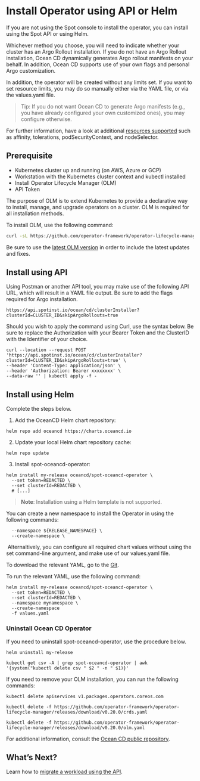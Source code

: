 # Install Operator using API or Helm

If you are not using the Spot console to install the operator, you can install using the Spot API or using Helm.

Whichever method you choose, you will need to indicate whether your cluster has an Argo Rollout installation. If you do not have an Argo Rollout installation, Ocean CD dynamically generates Argo rollout manifests on your behalf. In addition, Ocean CD supports use of your own flags and personal Argo customization.

In addition, the operator will be created without any limits set. If you want to set resource limits, you may do so manually either via the YAML file, or via the values.yaml file.

> Tip: If you do not want Ocean CD to generate Argo manifests (e.g., you have already configured your own customized ones), you may configure otherwise.

For further information, have a look at additional [resources supported](https://github.com/spotinst/spot-oceancd-releases/blob/main/charts/spot-oceancd-operator/values.yaml) such as affinity, tolerations, podSecurityContext, and nodeSelector.

## Prerequisite
- Kubernetes cluster up and running (on AWS, Azure or GCP)
- Workstation with the Kubernetes cluster context and kubectl installed
- Install Operator Lifecycle Manager (OLM)
- API Token

The purpose of OLM is to extend Kubernetes to provide a declarative way to install, manage, and upgrade operators on a cluster. OLM is required for all installation methods.

To install OLM, use the following command:

```bash
curl -sL https://github.com/operator-framework/operator-lifecycle-manager/releases/download/v0.21.2/install.sh | bash -s v0.21.2
```

Be sure to use the [latest OLM version](https://github.com/operator-framework/operator-lifecycle-manager/releases) in order to include the latest updates and fixes.

## Install using API

Using Postman or another API tool, you may make use of the following API URL, which will result in a YAML file output. Be sure to add the flags required for Argo installation.

```
https://api.spotinst.io/ocean/cd/clusterInstaller?clusterId=CLUSTER_ID&skipArgoRollouts=true
```

Should you wish to apply the command using Curl, use the syntax below. Be sure to replace the Authorization with your Bearer Token and the ClusterID with the Identifier of your choice.

```curl
curl --location --request POST 'https://api.spotinst.io/ocean/cd/clusterInstaller?clusterId=CLUSTER_ID&skipArgoRollouts=true' \
--header 'Content-Type: application/json' \
--header 'Authorization: Bearer xxxxxxxx' \
--data-raw '' | kubectl apply -f -
```

## Install using Helm

Complete the steps below.

1. Add the OceanCD Helm chart repository:

```
helm repo add oceancd https://charts.oceancd.io
```

2. Update your local Helm chart repository cache:

```
helm repo update
```

3. Install spot-oceancd-operator:

```
helm install my-release oceancd/spot-oceancd-operator \
  --set token=REDACTED \
  --set clusterId=REDACTED \
  # [...]
```

> **Note**: Installation using a Helm template is not supported.

You can create a new namespace to install the Operator in using the following commands:

```
  --namespace ${RELEASE_NAMESPACE} \
  --create-namespace \
```
​​
Alternaltively, you can configure all required chart values without using the set command-line argument, and make use of our  values.yaml file.

To download the relevant YAML, go to the [Git](https://github.com/spotinst/spot-oceancd-releases/blob/main/charts/spot-oceancd-operator/values.yaml).

To run the relevant YAML, use the following command:

```
helm install my-release oceancd/spot-oceancd-operator \
  --set token=REDACTED \
  --set clusterId=REDACTED \
  --namespace mynamespace \
  --create-namespace
  -f values.yaml
```

### Uninstall Ocean CD Operator

If you need to uninstall spot-oceancd-operator, use the procedure below.

```
helm uninstall my-release

kubectl get csv -A | grep spot-oceancd-operator | awk '{system("kubectl delete csv " $2 " -n " $1)}'
```

If you need to remove your OLM installation, you can run the following commands:

```
kubectl delete apiservices v1.packages.operators.coreos.com

kubectl delete -f https://github.com/operator-framework/operator-lifecycle-manager/releases/download/v0.20.0/crds.yaml

kubectl delete -f https://github.com/operator-framework/operator-lifecycle-manager/releases/download/v0.20.0/olm.yaml
```

For additional information, consult the [Ocean CD public repository](https://github.com/spotinst/spot-oceancd-releases/tree/main/Quick%20Start%20%26%20Examples).

## What’s Next?

Learn how to [migrate a workload using the API](ocean-cd/getting-started/migrate-using-api).
